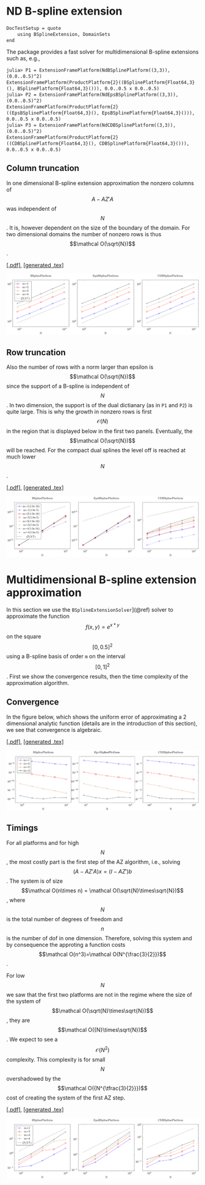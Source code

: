# ND B-spline extension


```@meta
DocTestSetup = quote
    using BSplineExtension, DomainSets  
end
```

The package provides a fast solver for multidimensional B-spline extensions such as, e.g.,
```jldoctest Ndframe
julia> P1 = ExtensionFramePlatform(NdBSplinePlatform((3,3)),(0.0..0.5)^2)
ExtensionFramePlatform(ProductPlatform{2}((BSplinePlatform{Float64,3}(), BSplinePlatform{Float64,3}())), 0.0..0.5 x 0.0..0.5)
julia> P2 = ExtensionFramePlatform(NdEpsBSplinePlatform((3,3)),(0.0..0.5)^2)
ExtensionFramePlatform(ProductPlatform{2}((EpsBSplinePlatform{Float64,3}(), EpsBSplinePlatform{Float64,3}())), 0.0..0.5 x 0.0..0.5)
julia> P3 = ExtensionFramePlatform(NdCDBSplinePlatform((3,3)),(0.0..0.5)^2)
ExtensionFramePlatform(ProductPlatform{2}((CDBSplinePlatform{Float64,3}(), CDBSplinePlatform{Float64,3}())), 0.0..0.5 x 0.0..0.5)
```

## Column truncation
In one dimensional B-spline extension approximation the nonzero columns of $$A-AZ'A$$
was independent of $$N$$. It is, however dependent on the size of the boundary of the domain. For two dimensional domains the number of nonzero rows is thus $$\mathcal O(\sqrt{N})$$.


[\[.pdf\]](figs/2dtruncated_size_1.pdf), [\[generated .tex\]](figs/2dtruncated_size_1.tex)

![](figs/2dtruncated_size_1.svg)

## Row truncation
Also the number of rows with a norm larger than epsilon is $$\mathcal O(\sqrt{N})$$ since the support of a B-spline is independent of $$N$$. In two dimension, the support is of the dual dictianary (as in `P1` and `P2`) is quite large. This is why the growth in nonzero rows is first $$\mathcal O(N)$$ in the region that is displayed below in the first two panels. Eventually, the  $$\mathcal O(\sqrt{N})$$ will be reached. For the compact dual splines the level off is reached at much lower $$N$$.


[\[.pdf\]](figs/2dtruncated_size_2.pdf), [\[generated .tex\]](figs/2dtruncated_size_2.tex)

![](figs/2dtruncated_size_2.svg)

# Multidimensional B-spline extension approximation
In this section we use the `BSplineExtensionSolver`](@ref) solver to approximate
the function $$f(x,y)=e^{x*y}$$ on the square $$[0,0.5]^2$$ using a B-spline basis of order
`m` on the interval $$[0,1]^2$$. First we show the convergence results, then the time complexity
of the approximation algorithm.
## Convergence
In the figure below, which shows the uniform error of approximating a 2 dimensional analytic function (details are in the introduction of this section),
 we see that convergence is algebraic.



[\[.pdf\]](figs/2derrors.pdf), [\[generated .tex\]](figs/2derrors.tex)

![](figs/2derrors.svg)

## Timings
For all platforms and for high $$N$$, the most costly part is the first step of the AZ algorithm, i.e., solving $$(A-AZ'A)x=(I-AZ')b$$.
The system is of size $$\mathcal O(n\times n) = \mathcal O(\sqrt{N}\times\sqrt{N})$$, where $$N$$ is the total number of
degrees of freedom and $$n$$ is the number of dof in one dimension. Therefore, solving this system and by consequence the approting a function costs
$$\mathcal O(n^3)=\mathcal O(N^{\frac{3}{2}})$$.

For low $$N$$ we saw that the first two platforms are not in the regime where the size of the system of $$\mathcal O(\sqrt{N}\times\sqrt{N})$$, they are $$\mathcal O({N}\times\sqrt{N})$$. We expect to see a $$\mathcal O(N^{2})$$ complexity. This complexity
is for small $$N$$ overshadowed by the $$\mathcal O({N^{\tfrac{3}{2}}})$$ cost of creating the system of
the first AZ step.


[\[.pdf\]](figs/2dtimings.pdf), [\[generated .tex\]](figs/2dtimings.tex)

![](figs/2dtimings.svg)

